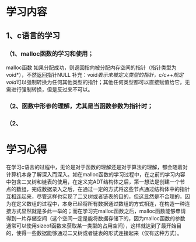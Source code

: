 # 学习内容
## 1、c语言的学习
### （1、malloc函数的学习和使用；
malloc函数
如果分配成功，则返回指向被分配内存空间的指针（指针类型为void*），不然返回指针NULL
补充：void*表示未被定义类型的指针，c/c++规定void*可以强制转换为任何其他类型的指针；其他任何类型都可以直接赋值给它，无需进行强制转换，但是反过来不可以。
### （2、函数中形参的理解，尤其是当函数参数为指针时；
### （2、
# 学习心得
在学习c语言的过程中，无论是对于函数的理解还是对于算法的理解，都会随着对计算机本身了解深入而深入。如在malloc函数的学习过程中，在之前的学习内容中包含二叉树和链表的使用，在定义完ADT结构体之后，第一想法是创建一个节点的数组，完成数据录入之后，在通过一定的方式将这些节点通过结构体中的指针互相连起来，尽管这样也实现了二叉树或者链表的目的，但这显然是不合理的，因为在定义数组的过程中，本身已经将所有数据通过数组的方式相连，在构造一种连接方式显然就是多此一举的；而在学习完malloc函数之后，malloc函数能够申请得到一片存储空间（这个空间一定是能将数据存储下的，因为malloc函数的参数通常可以使用sizeof函数来获取某一类型的占用空间），这样就达到了最开始目的，使得一些数据能够通过二叉树或者链表的形式连接起来（仅有这种方式）。
